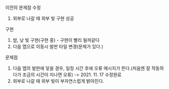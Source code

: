 이전의 문제점 수정
 1. 외부로 나갈 때 외부 빛 구현 성공

구현
 1. 밤, 낮 빛 구현(구현 중) - 구현이 빨리 될꺼같다
 2. 다음 맵으로 이동시 발판 타일 변경(문제가 있다.)

문제점
 1. 다음 맵의 발판에 닿을 경우, 일정 시간 후에 오류 메시지가 뜬다.(처음엔 잘 작동하다가 조금의 시간이 지나면 오류) -> 2021. 11. 17 수정완료
 2. 외부로 나갈 때 외부 빛이 부자연스럽게 밝아진다.
